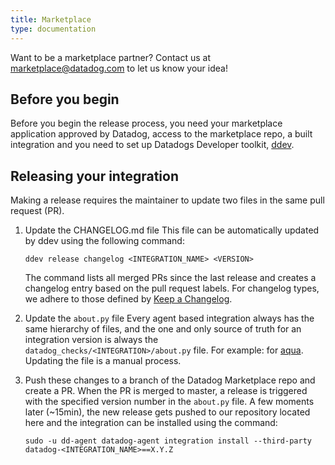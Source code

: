 ```yaml
---
title: Marketplace
type: documentation
---
```


<div class="alert alert-info">Want to be a marketplace partner? Contact us at <a href="mailto:marketplace@datadog.com">marketplace@datadog.com</a> to let us know your idea!</div>

## Before you begin

Before you begin the release process, you need your marketplace application approved by Datadog, access to the marketplace repo, a built integration and you need to set up Datadogs Developer toolkit, [ddev][1].

## Releasing your integration

Making a release requires the maintainer to update two files in the same pull request (PR).

1. Update the CHANGELOG.md file
    This file can be automatically updated by ddev using the following command:
    ```
    ddev release changelog <INTEGRATION_NAME> <VERSION>
    ```
    The command lists all merged PRs since the last release and creates a changelog entry based on the pull request labels. For changelog types, we adhere to those defined by [Keep a Changelog][2].

2. Update the `about.py` file
    Every agent based integration always has the same hierarchy of files, and the one and only source of truth for an integration version is always the `datadog_checks/<INTEGRATION>/about.py`  file. For example: for [aqua][3].
Updating the file is a manual process.

3. Push these changes to a branch of the Datadog Marketplace repo and create a PR. When the PR is merged to master, a release is triggered with the specified version number in the `about.py` file. A few moments later (~15min), the new release gets pushed to our repository located here and the integration can be installed using the command:

    ```
    sudo -u dd-agent datadog-agent integration install --third-party datadog-<INTEGRATION_NAME>==X.Y.Z
    ```




[1]: https://github.com/DataDog/integrations-core/tree/master/datadog_checks_dev
[2]: https://keepachangelog.com/en/1.1.0/#how
[3]: https://github.com/DataDog/integrations-extras/blob/master/aqua/datadog_checks/aqua/__about__.py#L4
